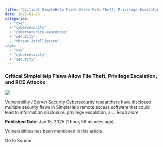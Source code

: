 ```yaml
---
title: "Critical SimpleHelp Flaws Allow File Theft, Privilege Escalation, and RCE Attacks"
date: 2025-01-15
categories: 
  - "cve"
  - "cybersecurity"
  - "cybersecurity-awareness"
  - "security"
  - "threat-intelligence"
tags: 
  - "cve"
  - "cybersecurity"
  - "security"
---
```


### Critical SimpleHelp Flaws Allow File Theft, Privilege Escalation, and RCE Attacks

![](https://upload.cvefeed.io/news/24196/thumbnail.jpg)

Vulnerability / Server Security Cybersecurity researchers have disclosed multiple security flaws in SimpleHelp remote access software that could lead to information disclosure, privilege escalation, a ... _Read more_

**Published Date:** Jan 15, 2025 (1 hour, 58 minutes ago)

Vulnerabilities has been mentioned in this article.

Go to Source
